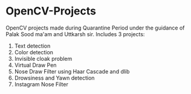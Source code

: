 # OpenCV-Projects
OpenCV projects made during Quarantine Period under the guidance of Palak Sood ma'am and Uttkarsh  sir.
Includes 3 projects:
1. Text detection
2. Color detection
3. Invisible cloak problem
4. Virtual Draw Pen
5. Nose Draw Filter using Haar Cascade and dlib
6. Drowsiness and Yawn detection
7. Instagram Nose Filter
